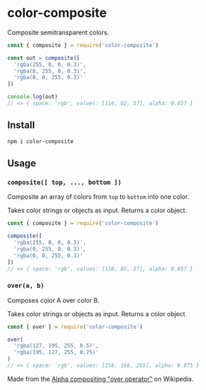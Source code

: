 # color-composite

Composite semitransparent colors.

```js
const { composite } = require('color-composite')

const out = composite([
  'rgba(255, 0, 0, 0.3)',
  'rgba(0, 255, 0, 0.3)',
  'rgba(0, 0, 255, 0.3)'
])

console.log(out)
// => { space: 'rgb', values: [116, 82, 57], alpha: 0.657 }
```

## Install

```sh
npm i color-composite
```

## Usage

### `composite([ top, ..., bottom ])`

Composite an array of colors from `top` to `bottom` into one color.

Takes color strings or objects as input. Returns a color object.

```js
const { composite } = require('color-composite')

composite([
  'rgba(255, 0, 0, 0.3)',
  'rgba(0, 255, 0, 0.3)',
  'rgba(0, 0, 255, 0.3)'
])
// => { space: 'rgb', values: [116, 82, 57], alpha: 0.657 }
```

### `over(a, b)`

Composes color A over color B.

Takes color strings or objects as input. Returns a color object.

```js
const { over } = require('color-composite')

over(
  'rgba(127, 195, 255, 0.5)',
  'rgba(195, 127, 255, 0.75)'
)
// => { space: 'rgb', values: [156, 166, 255], alpha: 0.875 }
```

Made from the [Alpha compositing "over operator"](https://en.wikipedia.org/wiki/Alpha_compositing#Description) on Wikipedia.